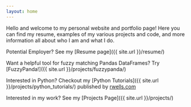 ```yaml
---
layout: home
---
```


Hello and welcome to my personal website and portfolio page! Here you can find my resume, examples of my various projects and code, and more information all about who I am and what I do. 

Potential Employer? See my [Resume page]({{ site.url }}/resume/)

Want a helpful tool for fuzzy matching Pandas DataFrames? Try [FuzzyPanda!]({{ site.url }}/projects/fuzzypanda/)

Interested in Python? Checkout my [Python Tutorials]({{ site.url }}/projects/python_tutorials/) published by [rwells.com]( https://wellsr.com/python )

Interested in my work? See my [Projects Page]({{ site.url }}/projects/)

